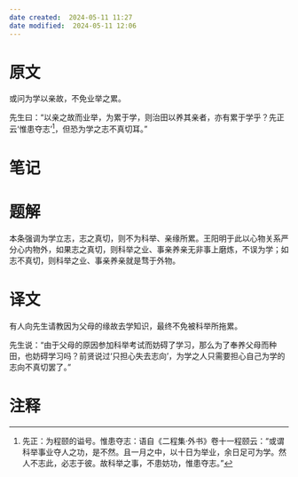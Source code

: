 ```yaml
---
date created:  2024-05-11 11:27
date modified:  2024-05-11 12:06
---
```

# 原文
或问为学以亲故，不免业举之累。

先生曰：“以亲之故而业举，为累于学，则治田以养其亲者，亦有累于学乎？先正云‘惟患夺志’[^1]，但恐为学之志不真切耳。”
# 笔记

# 题解
本条强调为学立志，志之真切，则不为科举、亲缘所累。王阳明于此以心物关系严分心内物外，如果志之真切，则科举之业、事亲养亲无非事上磨炼，不误为学；如志不真切，则科举之业、事亲养亲就是骛于外物。
# 译文
有人向先生请教因为父母的缘故去学知识，最终不免被科举所拖累。

先生说：“由于父母的原因参加科举考试而妨碍了学习，那么为了奉养父母而种田，也妨碍学习吗？前贤说过‘只担心失去志向’，为学之人只需要担心自己为学的志向不真切罢了。”
# 注释

[^1]: 先正：为程颐的谥号。惟患夺志：语自《二程集·外书》卷十一程颐云：“或谓科举事业夺人之功，是不然。且一月之中，以十日为举业，余日足可为学。然人不志此，必志于彼。故科举之事，不患妨功，惟患夺志。”